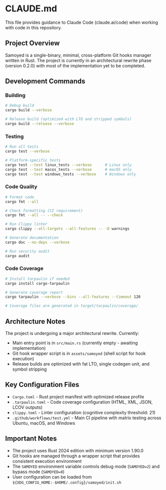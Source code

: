 # CLAUDE.md

This file provides guidance to Claude Code (claude.ai/code) when working with code in this repository.

## Project Overview

Samoyed is a single-binary, minimal, cross-platform Git hooks manager written in Rust. The project is currently in an architectural rewrite phase (version 0.2.0) with most of the implementation yet to be completed.

## Development Commands

### Building
```bash
# Debug build
cargo build --verbose

# Release build (optimized with LTO and stripped symbols)
cargo build --release --verbose
```

### Testing
```bash
# Run all tests
cargo test --verbose

# Platform-specific tests
cargo test --test linux_tests --verbose      # Linux only
cargo test --test macos_tests --verbose      # macOS only
cargo test --test windows_tests --verbose    # Windows only
```

### Code Quality
```bash
# Format code
cargo fmt --all

# Check formatting (CI requirement)
cargo fmt --all -- --check

# Run Clippy linter
cargo clippy --all-targets --all-features -- -D warnings

# Generate documentation
cargo doc --no-deps --verbose

# Run security audit
cargo audit
```

### Code Coverage
```bash
# Install tarpaulin if needed
cargo install cargo-tarpaulin

# Generate coverage report
cargo tarpaulin --verbose --bins --all-features --timeout 120

# Coverage files are generated in target/tarpaulin/coverage/
```

## Architecture Notes

The project is undergoing a major architectural rewrite. Currently:
- Main entry point is in `src/main.rs` (currently empty - awaiting implementation)
- Git hook wrapper script is in `assets/samoyed` (shell script for hook execution)
- Release builds are optimized with fat LTO, single codegen unit, and symbol stripping

## Key Configuration Files

- `Cargo.toml` - Rust project manifest with optimized release profile
- `.tarpaulin.toml` - Code coverage configuration (HTML, XML, JSON, LCOV outputs)
- `clippy.toml` - Linter configuration (cognitive complexity threshold: 21)
- `.github/workflows/test.yml` - Main CI pipeline with matrix testing across Ubuntu, macOS, and Windows

## Important Notes

- The project uses Rust 2024 edition with minimum version 1.90.0
- Git hooks are managed through a wrapper script that provides consistent execution environment
- The `SAMOYED` environment variable controls debug mode (`SAMOYED=2`) and bypass mode (`SAMOYED=0`)
- User configuration can be loaded from `${XDG_CONFIG_HOME:-$HOME/.config}/samoyed/init.sh`